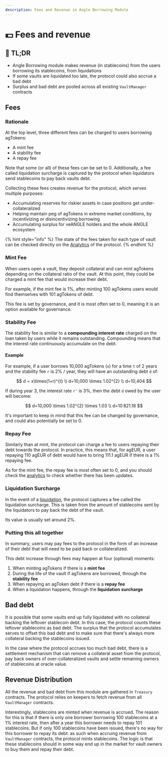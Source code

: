 ```yaml
---
description: Fees and Revenue in Angle Borrowing Module
---
```


# 💵 Fees and revenue

## 🔎 TL;DR

- Angle Borrowing module makes revenue (in stablecoins) from the users borrowing its stablecoins, from liquidations
- If some vaults are liquidated too late, the protocol could also accrue a bad debt
- Surplus and bad debt are pooled across all existing `VaultManager` contracts

## Fees

### Rationale

At the top level, three different fees can be charged to users borrowing agTokens:

- A mint fee
- A stability fee
- A repay fee

Note that some (or all) of these fees can be set to 0. Additionally, a fee called liquidation surcharge is captured by the protocol when liquidators send stablecoins to pay back vaults debt.

Collecting these fees creates revenue for the protocol, which serves multiple purposes:

- Accumulating reserves for riskier assets in case positions get under-collateralized
- Helping maintain peg of agTokens in extreme market conditions, by incentivizing or disincentivizing borrowing
- Accumulating surplus for veANGLE holders and the whole ANGLE ecosystem

{% hint style="info" %}
The state of the fees taken for each type of vault can be checked directly on the [Analytics](https://analytics.angle.money) of the protocol.
{% endhint %}

### Mint Fee

When users open a vault, they deposit collateral and can mint agTokens depending on the collateral ratio of the vault. At this point, they could be charged a mint fee that would increase their debt.

For example, if the mint fee is 1%, after minting 100 agTokens users would find themselves with 101 agTokens of debt.

This fee is set by governance, and it is most often set to 0, meaning it is an option available for governance.

### Stability Fee

The stability fee is similar to a **compounding interest rate** charged on the loan taken by users while it remains outstanding. Compounding means that the interest rate continuously accumulate on the debt.

#### Example

For example, if a user borrows 10,000 agTokens (`x`) for a time `t` of 2 years and the stability fee `r` is 2% / year, they will have an outstanding debt `d` of:

$$
d = x\times(1+r)^{t} \\ d=10,000 \times 1.02^{2} \\ d=10,404
$$

If during year 3, the interest rate `r'` is 3%, then the debt `d` owed by the user will become:

$$
d=10,000 \times 1.02^{2} \times 1.03 \\ d=10 821.18
$$

It's important to keep in mind that this fee can be changed by governance, and could also potentially be set to 0.

### Repay Fee

Similarly than at mint, the protocol can charge a fee to users repaying their debt towards the protocol. In practice, this means that, for agEUR, a user repaying 110 agEUR of debt would have to bring 111.1 agEUR if there is a 1% repaying fee.

As for the mint fee, the repay fee is most often set to 0, and you should check the [analytics](https://analytics.angle.money) to check whether there has been updates.

### Liquidation Surcharge

In the event of a [liquidation](../../new-module/liquidations.md), the protocol captures a fee called the liquidation surcharge. This is taken from the amount of stablecoins sent by the liquidators to pay back the debt of the vault.

Its value is usually set around 2%.

### Putting this all together

In summary, users may pay fees to the protocol in the form of an increase of their debt that will need to be paid back or collateralized.

This debt increase through fees may happen at four (optional) moments:

1. When minting agTokens if there is a **mint fee**
2. During the life of the vault if agTokens are borrowed, through the **stability fee**
3. When repaying an agToken debt if there is a **repay fee**
4. When a liquidation happens, through the **liquidation surcharge**

## Bad debt

It is possible that some vaults end up fully liquidated with no collateral backing the leftover stablecoin debt. In this case, the protocol counts these leftover stablecoins as bad debt. The surplus that the protocol accumulates serves to offset this bad debt and to make sure that there's always more collateral backing the stablecoins issued.

In the case where the protocol accrues too much bad debt, there is a settlement mechanism that can remove a collateral asset from the protocol, pay back owners of over-collateralized vaults and settle remaining owners of stablecoins at oracle value.

## Revenue Distribution

All the revenue and bad debt from this module are gathered in `Treasury` contracts. The protocol relies on keepers to fetch revenue from all `VaultManager` contracts.

Interestingly, stablecoins are minted when revenue is accrued. The reason for this is that if there is only one borrower borrowing 100 stablecoins at a 1% interest rate, then after a year this borrower needs to repay 101 stablecoins. But if only 100 stablecoins have been issued, there's no way for this borrower to repay its debt: as such when accruing revenue from `VaultManager` contracts, the protocol mints stablecoins. The logic is that these stablecoins should in some way end up in the market for vault owners to buy them and repay their debt.
